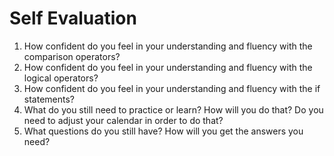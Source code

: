 # Self Evaluation

1. How confident do you feel in your understanding and fluency with the comparison operators?
1. How confident do you feel in your understanding and fluency with the logical operators?
1. How confident do you feel in your understanding and fluency with the if statements?
1. What do you still need to practice or learn? How will you do that? Do you need to adjust your calendar in order to do that?
1. What questions do you still have? How will you get the answers you need?